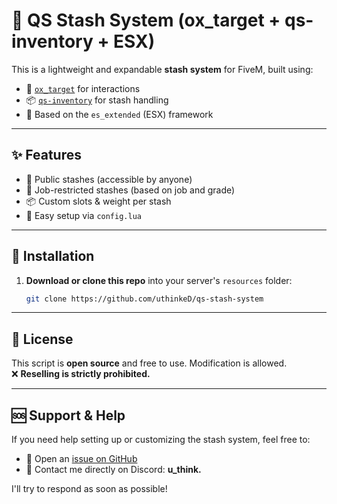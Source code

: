 # 🔐 QS Stash System (ox_target + qs-inventory + ESX)

This is a lightweight and expandable **stash system** for FiveM, built using:
- 🎯 [`ox_target`](https://github.com/overextended/ox_target) for interactions
- 📦 [`qs-inventory`](https://www.quasar-store.com/package/4770732) for stash handling
- 🧱 Based on the `es_extended` (ESX) framework

---

## ✨ Features

- 🧍 Public stashes (accessible by anyone)
- 👮 Job-restricted stashes (based on job and grade)
- 📦 Custom slots & weight per stash
- 🔧 Easy setup via `config.lua`

---

## 📁 Installation

1. **Download or clone this repo** into your server's `resources` folder:
   ```bash
   git clone https://github.com/uthinkeD/qs-stash-system

---

## 📄 License

This script is **open source** and free to use. Modification is allowed.  
❌ **Reselling is strictly prohibited.**

---

## 🆘 Support & Help

If you need help setting up or customizing the stash system, feel free to:

- 💬 Open an [issue on GitHub](https://github.com/uthinkeD/qs-stash-system/issues)
- 📩 Contact me directly on Discord: **u_think.**

I'll try to respond as soon as possible!
